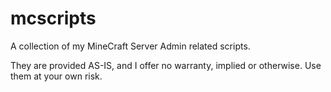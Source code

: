 mcscripts
=========

A collection of my MineCraft Server Admin related scripts.

They are provided AS-IS, and I offer no warranty, implied or otherwise. Use them at your own risk.
